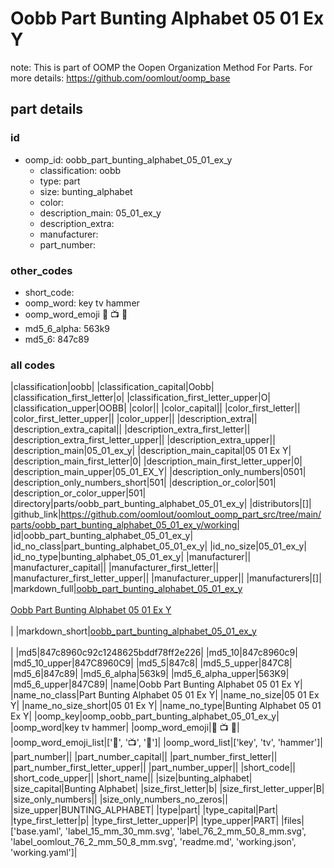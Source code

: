 # Oobb Part Bunting Alphabet 05 01 Ex Y  

note: This is part of OOMP the Oopen Organization Method For Parts. For more details: https://github.com/oomlout/oomp_base

##  part details





### id
* oomp_id: oobb_part_bunting_alphabet_05_01_ex_y
  * classification: oobb
  * type: part
  * size: bunting_alphabet
  * color: 
  * description_main: 05_01_ex_y
  * description_extra: 
  * manufacturer: 
  * part_number: 

### other_codes
* short_code: 
* oomp_word: key tv hammer
* oomp_word_emoji :key: :tv: :hammer:
* md5_6_alpha: 563k9
* md5_6: 847c89

### all codes 
|classification|oobb|
|classification_capital|Oobb|
|classification_first_letter|o|
|classification_first_letter_upper|O|
|classification_upper|OOBB|
|color||
|color_capital||
|color_first_letter||
|color_first_letter_upper||
|color_upper||
|description_extra||
|description_extra_capital||
|description_extra_first_letter||
|description_extra_first_letter_upper||
|description_extra_upper||
|description_main|05_01_ex_y|
|description_main_capital|05 01 Ex Y|
|description_main_first_letter|0|
|description_main_first_letter_upper|0|
|description_main_upper|05_01_EX_Y|
|description_only_numbers|0501|
|description_only_numbers_short|501|
|description_or_color|501|
|description_or_color_upper|501|
|directory|parts/oobb_part_bunting_alphabet_05_01_ex_y|
|distributors|[]|
|github_link|https://github.com/oomlout/oomlout_oomp_part_src/tree/main/parts/oobb_part_bunting_alphabet_05_01_ex_y/working|
|id|oobb_part_bunting_alphabet_05_01_ex_y|
|id_no_class|part_bunting_alphabet_05_01_ex_y|
|id_no_size|05_01_ex_y|
|id_no_type|bunting_alphabet_05_01_ex_y|
|manufacturer||
|manufacturer_capital||
|manufacturer_first_letter||
|manufacturer_first_letter_upper||
|manufacturer_upper||
|manufacturers|[]|
|markdown_full|[oobb_part_bunting_alphabet_05_01_ex_y](https://github.com/oomlout/oomlout_oomp_part_src/tree/main/parts/oobb_part_bunting_alphabet_05_01_ex_y/working)<br>[](https://github.com/oomlout/oomlout_oomp_part_src/tree/main/parts/oobb_part_bunting_alphabet_05_01_ex_y/working)<br>[Oobb Part Bunting Alphabet 05 01 Ex Y](https://github.com/oomlout/oomlout_oomp_part_src/tree/main/parts/oobb_part_bunting_alphabet_05_01_ex_y/working)<br><br>|
|markdown_short|[oobb_part_bunting_alphabet_05_01_ex_y](https://github.com/oomlout/oomlout_oomp_part_src/tree/main/parts/oobb_part_bunting_alphabet_05_01_ex_y/working)<br><br>|
|md5|847c8960c92c1248625bddf78ff2e226|
|md5_10|847c8960c9|
|md5_10_upper|847C8960C9|
|md5_5|847c8|
|md5_5_upper|847C8|
|md5_6|847c89|
|md5_6_alpha|563k9|
|md5_6_alpha_upper|563K9|
|md5_6_upper|847C89|
|name|Oobb Part Bunting Alphabet 05 01 Ex Y|
|name_no_class|Part Bunting Alphabet 05 01 Ex Y|
|name_no_size|05 01 Ex Y|
|name_no_size_short|05 01 Ex Y|
|name_no_type|Bunting Alphabet 05 01 Ex Y|
|oomp_key|oomp_oobb_part_bunting_alphabet_05_01_ex_y|
|oomp_word|key tv hammer|
|oomp_word_emoji|:key: :tv: :hammer:|
|oomp_word_emoji_list|[':key:', ':tv:', ':hammer:']|
|oomp_word_list|['key', 'tv', 'hammer']|
|part_number||
|part_number_capital||
|part_number_first_letter||
|part_number_first_letter_upper||
|part_number_upper||
|short_code||
|short_code_upper||
|short_name||
|size|bunting_alphabet|
|size_capital|Bunting Alphabet|
|size_first_letter|b|
|size_first_letter_upper|B|
|size_only_numbers||
|size_only_numbers_no_zeros||
|size_upper|BUNTING_ALPHABET|
|type|part|
|type_capital|Part|
|type_first_letter|p|
|type_first_letter_upper|P|
|type_upper|PART|
|files|['base.yaml', 'label_15_mm_30_mm.svg', 'label_76_2_mm_50_8_mm.svg', 'label_oomlout_76_2_mm_50_8_mm.svg', 'readme.md', 'working.json', 'working.yaml']|
